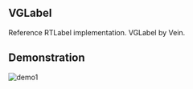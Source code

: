 ## VGLabel
Reference RTLabel implementation.    VGLabel by Vein.

## Demonstration

![demo1](https://github.com/VeinGuo/VGLabel/test.jpg)

